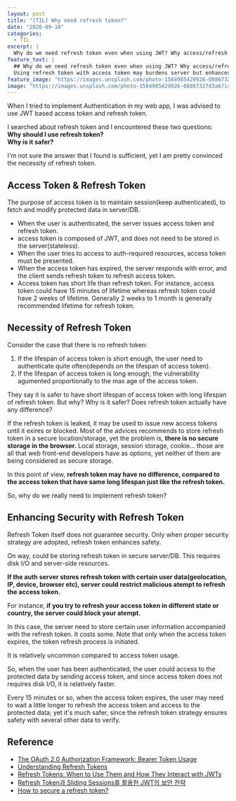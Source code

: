 ```yaml
---
layout: post
title: "[TIL] Why need refresh token?"
date: "2020-09-18"
categories:
  - TIL
excerpt: |
  Why do we need refresh token even when using JWT? Why access/refresh token strategy is safer?
feature_text: |
  ## Why do we need refresh token even when using JWT? Why access/refresh token strategy is safer?
  Using refresh token with access token may burdens server but enhances security.
feature_image: "https://images.unsplash.com/photo-1584985429926-08867327d3a6?ixlib=rb-1.2.1&ixid=eyJhcHBfaWQiOjEyMDd9&auto=format&fit=crop&w=934&q=80"
image: "https://images.unsplash.com/photo-1584985429926-08867327d3a6?ixlib=rb-1.2.1&ixid=eyJhcHBfaWQiOjEyMDd9&auto=format&fit=crop&w=934&q=80"
---
```


When I tried to implement Authentication in my web app, I was advised to use JWT based access token and refresh token.

I searched about refresh token and I encountered these two questions:<br />
**Why should I use refresh token? <br />
Why is it safer?**

I'm not sure the answer that I found is sufficient, yet I am pretty convinced the necessity of refresh token.

## Access Token & Refresh Token
The purpose of access token is to maintain session(keep authenticated), to fetch and modify protected data in server/DB.

- When the user is authenticated, the server issues access token and refresh token.
- access token is composed of JWT, and does not need to be stored in the server(stateless).
- When the user tries to access to auth-required resources, access token must be presented.
- When the access token has expired, the server responds with error, and the client sends refresh token to refresh access token.
- Access token has short life than refresh token.
For instance, access token could have 15 minutes of lifetime whereas refresh token could have 2 weeks of lifetime.
Generally 2 weeks to 1 month is generally recommended lifetime for refresh token.

## Necessity of Refresh Token
Consider the case that there is no refresh token:
1. If the lifespan of access token is short enough, the user need to authenticate quite often(depends on the lifespan of access token).
1. If the lifespan of access token is long enough, the vulnerability agumented proportionally to the max age of the access token.

They say it is safer to have short lifespan of access token with long lifespan of refresh token.
But why? Why is it safer? Does refresh token actually have any difference?

If the refresh token is leaked, it may be used to issue new access tokens until it exires or blocked.
Most of the advices recommends to store refresh token in a secure location/storage, yet the problem is, **there is no secure storage in the browser.** Local storage, session storage, cookie... those are all that web front-end developers have as options, yet neither of them are being considered as secure storage.

In this point of view, **refresh token may have no difference, compared to the access token that have same long lifespan just like the refresh token.**

So, why do we really need to implement refresh token?

## Enhancing Security with Refresh Token
Refresh Token itself does not guarantee security.
Only when proper security strategy are adopted, refresh token enhances safety.

On way, could be storing refresh token in secure server/DB.
This requires disk I/O and server-side resources.

**If the auth server stores refresh token with certain user data(geolocation, IP, device, browser etc), server could restrict malicious atempt to refresh the access token.**

For instance, **if you try to refresh your access token in different state or country, the server could block your atempt.**

In this case, the server need to store certain user information accompanied with the refresh token.
It costs some. Note that only when the access token expires, the token refresh process is initiated. 

It is relatively uncommon compared to access token usage.

So, when the user has been authenticated, the user could access to the protected data by sending access token, and since access token does not requires disk I/O, it is relatively faster.

Every 15 minutes or so, when the access token expires, the user may need to wait a little longer to refresh the access token and access to the protected data; yet it's much safer, since the refresh token strategy ensures safety with several other data to verify.

## Reference
- [The OAuth 2.0 Authorization Framework: Bearer Token Usage](https://tools.ietf.org/html/rfc6750#section-5)
- [Understanding Refresh Tokens](https://auth0.com/learn/refresh-tokens/)
- [Refresh Tokens: When to Use Them and How They Interact with JWTs](https://auth0.com/blog/refresh-tokens-what-are-they-and-when-to-use-them/)
- [Refresh Token과 Sliding Sessions를 활용한 JWT의 보안 전략](https://blog.ull.im/engineering/2019/02/07/jwt-strategy.html)
- [How to secure a refresh token?](https://stackoverflow.com/questions/55486341/how-to-secure-a-refresh-token)
